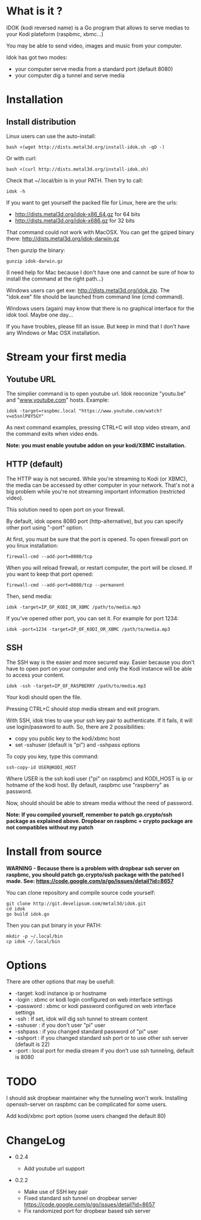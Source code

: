 What is it ?
============

IDOK (kodi reversed name) is a Go program that allows to serve medias to your Kodi plateform (raspbmc, xbmc...)

You may be able to send video, images and music from your computer.

Idok has got two modes:

* your computer serve media from a standard port (default 8080)
* your computer dig a tunnel and serve media

Installation
============

## Install distribution

Linux users can use the auto-install:

	bash <(wget http://dists.metal3d.org/install-idok.sh -qO -)

Or with curl:

	bash <(curl http://dists.metal3d.org/install-idok.sh)

Check that ~/.local/bin is in your PATH. Then try to call:

	idok -h

If you want to get yourself the packed file for Linux, here are the urls:

* http://dists.metal3d.org/idok-x86_64.gz for 64 bits 
* http://dists.metal3d.org/idok-x686.gz for 32 bits 

That command could not work with MacOSX. You can get the gziped binary there: 
http://dists.metal3d.org/idok-darwin.gz

Then gunzip the binary:

	gunzip idok-darwin.gz

(I need help for Mac because I don't have one and cannot be sure of how to install the command at the right path...)

Windows users can get exe: http://dists.metal3d.org/idok.zip. The "idok.exe" file should be launched from command line (cmd command). 

Windows users (again) may know that there is no graphical interface for the idok tool. Maybe one day...

If you have troubles, please fill an issue. But keep in mind that I don't have any Windows or Mac OSX installation. 

Stream your first media
=======================

## Youtube URL

The simplier command is to open youtube url. Idok reoconize "youtu.be" and "www.youtube.com" hosts. Example:

	idok -target=raspbmc.local "https://www.youtube.com/watch?v=o5snlP8Y5GY"

As next command examples, pressing CTRL+C will stop video stream, and the command exits when video ends.

**Note: you must enable youtube addon on your kodi/XBMC installation.**


## HTTP (default)

The HTTP way is not secured. While you're streaming to Kodi (or XBMC), the media can be accessed by other computer in your network. That's not a big problem while you're not streaming important information (restricted video). 

This solution need to open port on your firewall. 

By default, idok opens 8080 port (http-alternative), but you can specify other port using "-port" option.

At first, you must be sure that the port is opened. To open firewall port on you linux installation:

	firewall-cmd --add-port=8080/tcp

When you will reload firewall, or restart computer, the port will be closed. If you want to keep that port opened:

	firewall-cmd --add-port=8080/tcp --permanent

Then, send media:

	idok -target=IP_OF_KODI_OR_XBMC /path/to/media.mp3

If you've opened other port, you can set it. For example for port 1234:

	idok -port=1234 -target=IP_OF_KODI_OR_XBMC /path/to/media.mp3


## SSH

The SSH way is the easier and more secured way. Easier because you don't have to open port on your computer and only the Kodi instance will be able to access your content.

	idok -ssh -target=IP_OF_RASPBERRY /path/to/media.mp3

Your kodi should open the file.

Pressing CTRL+C should stop media stream and exit program.

With SSH, idok tries to use your ssh key pair to authenticate. If it fails, it will use login/password to auth. So, there are 2 possibilities:

* copy you public key to the kodi/xbmc host
* set -sshuser (default is "pi") and -sshpass options

To copy you key, type this command:

	ssh-copy-id USER@KODI_HOST

Where USER is the ssh kodi user ("pi" on raspbmc) and KODI_HOST is ip or hotname of the kodi host. By default, raspbmc use "raspberry" as password.

Now, should should be able to stream media without the need of password.

**Note: If you compiled yourself, remember to patch go.crypto/ssh package as explained above. Dropbear on raspbmc + crypto package are not compatibles without my patch**

Install from source
===================

**WARNING - Because there is a problem with dropbear ssh server on raspbmc, you should patch go.crypto/ssh package with the patched I made. See:
https://code.google.com/p/go/issues/detail?id=8657**

You can clone repository and compile source code yourself:

	git clone http://git.develipsum.com/metal3d/idok.git
	cd idok
	go build idok.go

Then you can put binary in your PATH:

	mkdir -p ~/.local/bin
	cp idok ~/.local/bin

Options
=======

There are other options that may be usefull:

* -target: kodi instance ip or hostname 
* -login : xbmc or kodi login configured on web interface settings
* -password : xbmc or kodi password configured on web interface settings
* -ssh : If set, idok will dig ssh tunnel to stream content
* -sshuser : if you don't user "pi" user
* -sshpass : if you changed standard password of "pi" user
* -sshport : if you changed standard ssh port or to use other ssh server (default is 22)
* -port : local port for media stream if you don't use ssh tunneling, default is 8080

TODO
====

I should ask dropbear maintainer why the tunneling won't work. Installing openssh-server on raspbmc can be complicated for some users.

Add kodi/xbmc port option (some users changed the default 80) 

ChangeLog
=========

* 0.2.4
  - Add youtube url support

* 0.2.2
  - Make use of SSH key pair
  - Fixed standard ssh tunnel on dropbear server https://code.google.com/p/go/issues/detail?id=8657
  - Fix randomized port for dropbear based ssh server
